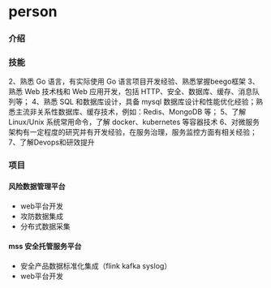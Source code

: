 # person



### 介绍

### 技能

2、熟悉 Go 语言，有实际使用 Go 语言项目开发经验、熟悉掌握beego框架 3、熟悉 Web 技术栈和 Web 应用开发，包括 HTTP、安全、数据库、缓存、消息队列等； 4、熟悉 SQL 和数据库设计，具备 mysql 数据库设计和性能优化经验；熟悉主流非关系性数据库、缓存技术，例如：Redis、MongoDB 等； 5、了解 Linux/Unix 系统常用命令，了解 docker、kubernetes 等容器技术 6、对微服务架构有一定程度的研究并有开发经验，在服务治理，服务监控方面有相关经验； 7、了解Devops和研效提升

### 项目

#### 风险数据管理平台

* web平台开发
* 攻防数据集成
* 分布式数据采集

#### mss 安全托管服务平台

* 安全产品数据标准化集成（flink kafka syslog）
* web平台开发

